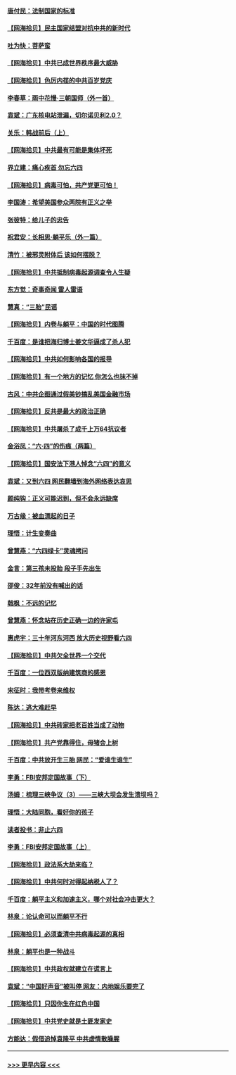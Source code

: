 #### [唐付民：法制国家的标准](../pages/nsc993/n13032944.md?t=06201102) 
#### [【网海拾贝】民主国家结盟对抗中共的新时代](../pages/nsc993/n13031717.md?t=06201102) 
#### [吐为快：菩萨蛮](../pages/nsc993/n13030033.md?t=06201102) 
#### [【网海拾贝】中共已成世界秩序最大威胁](../pages/nsc993/n13028138.md?t=06201102) 
#### [【网海拾贝】色厉内荏的中共百岁党庆](../pages/nsc993/n13025582.md?t=06201102) 
#### [李春草：雨中花慢‧三朝国师（外一首）](../pages/nsc993/n13025567.md?t=06201102) 
#### [袁斌：广东核电站泄漏，切尔诺贝利2.0？](../pages/nsc993/n13025475.md?t=06201102) 
#### [关乐：韩战前后（上）](../pages/nsc993/n13025387.md?t=06201102) 
#### [【网海拾贝】中共最有可能是集体坏死](../pages/nsc993/n13023101.md?t=06201102) 
#### [界立建：痛心疾首 勿忘六四](../pages/nsc993/n13022339.md?t=06201102) 
#### [【网海拾贝】病毒可怕，共产党更可怕！](../pages/nsc993/n13020728.md?t=06201102) 
#### [李国涛：希望美国参众两院有正义之举](../pages/nsc993/n13020674.md?t=06201102) 
#### [张彼特：给儿子的忠告](../pages/nsc993/n13018934.md?t=06201102) 
#### [祝君安：长相思‧躺平乐（外一篇）](../pages/nsc993/n13018923.md?t=06201102) 
#### [清竹：被邪灵附体后 该如何摆脱？](../pages/nsc993/n13018877.md?t=06201102) 
#### [【网海拾贝】中共抵制病毒起源调查令人生疑](../pages/nsc993/n13017785.md?t=06201102) 
#### [东方觉：奇事奇闻 雷人雷语](../pages/nsc993/n13017577.md?t=06201102) 
#### [慧真：“三胎”民谣](../pages/nsc993/n13017394.md?t=06201102) 
#### [【网海拾贝】内卷与躺平：中国的时代图腾](../pages/nsc993/n13016128.md?t=06201102) 
#### [千百度：是谁把海归博士姜文华逼成了杀人犯](../pages/nsc993/n13015218.md?t=06201102) 
#### [【网海拾贝】中共如何影响各国的报导](../pages/nsc993/n13012599.md?t=06201102) 
#### [【网海拾贝】有一个地方的记忆 你怎么也抹不掉](../pages/nsc993/n13009802.md?t=06201102) 
#### [古风：中共企图通过假美钞搞乱美国金融市场](../pages/nsc993/n13009626.md?t=06201102) 
#### [【网海拾贝】反共是最大的政治正确](../pages/nsc993/n13007051.md?t=06201102) 
#### [【网海拾贝】中共屠杀了成千上万64抗议者](../pages/nsc993/n13002713.md?t=06201102) 
#### [金浴凤：“六·四”的伤痕（两篇）](../pages/nsc993/n13001719.md?t=06201102) 
#### [【网海拾贝】国安法下港人悼念“六四”的意义](../pages/nsc993/n13001039.md?t=06201102) 
#### [袁斌：又到六四 网民翻墙到海外网络表达哀思](../pages/nsc993/n13000995.md?t=06201102) 
#### [颜纯钩：正义可能迟到，但不会永远缺席](../pages/nsc993/n13000920.md?t=06201102) 
#### [万古缘：被血漂起的日子](../pages/nsc993/n13000914.md?t=06201102) 
#### [理悟：计生变奏曲](../pages/nsc993/n13000414.md?t=06201102) 
#### [曾慧燕：“六四绿卡”灵魂拷问](../pages/nsc993/n13000277.md?t=06201102) 
#### [金言：第三孩未投胎 段子手先出生](../pages/nsc993/n13000215.md?t=06201102) 
#### [邵俊：32年前没有喊出的话](../pages/nsc993/n13000181.md?t=06201102) 
#### [戟枫：不远的记忆](../pages/nsc993/n13000121.md?t=06201102) 
#### [曾慧燕：怀念站在历史正确一边的许家屯](../pages/nsc993/n13000073.md?t=06201102) 
#### [惠虎宇：三十年河东河西 放大历史视野看六四](../pages/nsc993/n13000018.md?t=06201102) 
#### [【网海拾贝】中共欠全世界一个交代](../pages/nsc993/n12998706.md?t=06201102) 
#### [千百度：一位西双版纳建筑商的感恩](../pages/nsc993/n12998487.md?t=06201102) 
#### [宋征时：我带考卷来维权](../pages/nsc993/n12994088.md?t=06201102) 
#### [陈达：逃大难赶早](../pages/nsc993/n12993569.md?t=06201102) 
#### [【网海拾贝】中共砖家把老百姓当成了动物](../pages/nsc993/n12993483.md?t=06201102) 
#### [【网海拾贝】共产党靠得住，母猪会上树](../pages/nsc993/n12990730.md?t=06201102) 
#### [千百度：中共放开生三胎 网民：“爱谁生谁生”](../pages/nsc993/n12990644.md?t=06201102) 
#### [李勇：FBI安邦定国故事（下）](../pages/nsc993/n12987854.md?t=06201102) 
#### [汤姆：梳理三峡争议（3）——三峡大坝会发生溃坝吗？](../pages/nsc993/n12989806.md?t=06201102) 
#### [理悟：大陆同胞，看好你的孩子](../pages/nsc993/n12989778.md?t=06201102) 
#### [读者投书：非止六四](../pages/nsc993/n12989673.md?t=06201102) 
#### [李勇：FBI安邦定国故事（上）](../pages/nsc993/n12987749.md?t=06201102) 
#### [【网海拾贝】政法系大劫来临？](../pages/nsc993/n12987596.md?t=06201102) 
#### [【网海拾贝】中共何时对得起纳税人了？](../pages/nsc993/n12985578.md?t=06201102) 
#### [千百度：躺平主义和加速主义，哪个对社会冲击更大？](../pages/nsc993/n12985512.md?t=06201102) 
#### [林泉：论认命可以而躺平不行](../pages/nsc993/n12985505.md?t=06201102) 
#### [【网海拾贝】必须查清中共病毒起源的真相](../pages/nsc993/n12984276.md?t=06201102) 
#### [林泉：躺平也是一种战斗](../pages/nsc993/n12984194.md?t=06201102) 
#### [【网海拾贝】中共政权就建立在谎言上](../pages/nsc993/n12981880.md?t=06201102) 
#### [袁斌：“中国好声音”被叫停 网友：内地娱乐要完了](../pages/nsc993/n12981826.md?t=06201102) 
#### [【网海拾贝】只因你生在红色中国](../pages/nsc993/n12979096.md?t=06201102) 
#### [【网海拾贝】中共党史就是土匪发家史](../pages/nsc993/n12976478.md?t=06201102) 
#### [方能达：假借追悼袁隆平 中共虚情散臊腥](../pages/nsc993/n12976396.md?t=06201102) 

----
#### [ >>> 更早内容 <<< ](../indexes/nsc993-earlier.md)
